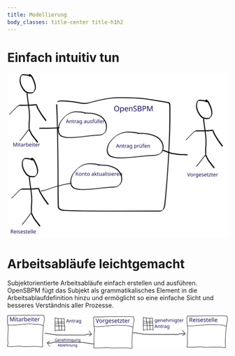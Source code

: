 ```yaml
---
title: Modellierung
body_classes: title-center title-h1h2
---
```


# Einfach intuitiv tun
![Subjektworkflow](sbpm-workflow.svg?classes=fullwidth)


# Arbeitsabläufe leichtgemacht
Subjektorientierte Arbeitsabläufe einfach erstellen und ausführen. OpenSBPM fügt das Subjekt als grammatikalisches 
Element in die Arbeitsablaufdefinition hinzu und ermöglicht so eine einfache Sicht und besseres Verständnis aller Prozesse.

![Subjektverhalten](subject-activity.svg?classes=fullwidth)

<!--
<div style="display: flex;">
    <div style="padding: 10px; width: 33%;">
        <h3>Subjektorientierte Modellierung</h3>
        <a href="modelling">
            <img src="https://picsum.photos/200/300.jpg?random=1" alt="Subjektorientierte Modellierung" />
        </a>
    </div>
    <div style="padding: 10px; width: 33%;">
        <h3>Prozesse vereinfachen</h3>
        <img src="https://picsum.photos/200/300.jpg?random=2" alt="Proczesse Vereinfachen" />
    </div>
    <div style="padding: 10px; width: 33%;">
        <h3>Simulation</h3>
        <img src="https://picsum.photos/200/300.jpg?random=3" alt="Simulation" />
    </div>
</div>
-->